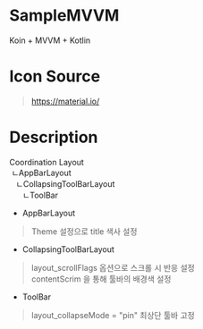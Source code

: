 # SampleMVVM
Koin + MVVM + Kotlin


# Icon Source  
> https://material.io/   


# Description  
Coordination Layout  
 &nbsp;ㄴAppBarLayout  
 &nbsp; &nbsp;ㄴCollapsingToolBarLayout  
 &nbsp; &nbsp; &nbsp; ㄴToolBar
 
 * AppBarLayout  
 > Theme 설정으로 title 색사 설정
 * CollapsingToolBarLayout  
 > layout_scrollFlags 옵션으로 스크롤 시 반응 설정  
 > contentScrim 을 통해 툴바의 배경색 설정
 * ToolBar  
 > layout_collapseMode = "pin" 최상단 툴바 고정
